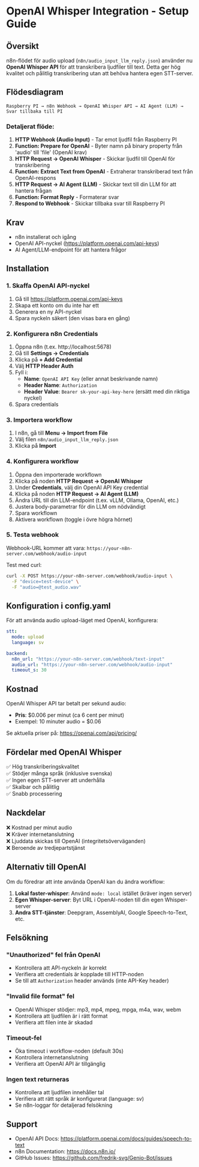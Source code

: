 # OpenAI Whisper Integration - Setup Guide

## Översikt

n8n-flödet för audio upload (`n8n/audio_input_llm_reply.json`) använder nu **OpenAI Whisper API** för att transkribera ljudfiler till text. Detta ger hög kvalitet och pålitlig transkribering utan att behöva hantera egen STT-server.

## Flödesdiagram

```
Raspberry PI → n8n Webhook → OpenAI Whisper API → AI Agent (LLM) → Svar tillbaka till PI
```

### Detaljerat flöde:

1. **HTTP Webhook (Audio Input)** - Tar emot ljudfil från Raspberry PI
2. **Function: Prepare for OpenAI** - Byter namn på binary property från 'audio' till 'file' (OpenAI krav)
3. **HTTP Request → OpenAI Whisper** - Skickar ljudfil till OpenAI för transkribering
4. **Function: Extract Text from OpenAI** - Extraherar transkriberad text från OpenAI-respons
5. **HTTP Request → AI Agent (LLM)** - Skickar text till din LLM för att hantera frågan
6. **Function: Format Reply** - Formaterar svar
7. **Respond to Webhook** - Skickar tillbaka svar till Raspberry PI

## Krav

- n8n installerat och igång
- OpenAI API-nyckel (https://platform.openai.com/api-keys)
- AI Agent/LLM-endpoint för att hantera frågor

## Installation

### 1. Skaffa OpenAI API-nyckel

1. Gå till https://platform.openai.com/api-keys
2. Skapa ett konto om du inte har ett
3. Generera en ny API-nyckel
4. Spara nyckeln säkert (den visas bara en gång)

### 2. Konfigurera n8n Credentials

1. Öppna n8n (t.ex. http://localhost:5678)
2. Gå till **Settings → Credentials**
3. Klicka på **+ Add Credential**
4. Välj **HTTP Header Auth**
5. Fyll i:
   - **Name**: `OpenAI API Key` (eller annat beskrivande namn)
   - **Header Name**: `Authorization`
   - **Header Value**: `Bearer sk-your-api-key-here` (ersätt med din riktiga nyckel)
6. Spara credentials

### 3. Importera workflow

1. I n8n, gå till **Menu → Import from File**
2. Välj filen `n8n/audio_input_llm_reply.json`
3. Klicka på **Import**

### 4. Konfigurera workflow

1. Öppna den importerade workflown
2. Klicka på noden **HTTP Request → OpenAI Whisper**
3. Under **Credentials**, välj din OpenAI API Key credential
4. Klicka på noden **HTTP Request → AI Agent (LLM)**
5. Ändra URL till din LLM-endpoint (t.ex. vLLM, Ollama, OpenAI, etc.)
6. Justera body-parametrar för din LLM om nödvändigt
7. Spara workflown
8. Aktivera workflown (toggle i övre högra hörnet)

### 5. Testa webhook

Webhook-URL kommer att vara: `https://your-n8n-server.com/webhook/audio-input`

Test med curl:
```bash
curl -X POST https://your-n8n-server.com/webhook/audio-input \
  -F "device=test-device" \
  -F "audio=@test_audio.wav"
```

## Konfiguration i config.yaml

För att använda audio upload-läget med OpenAI, konfigurera:

```yaml
stt:
  mode: upload
  language: sv

backend:
  n8n_url: "https://your-n8n-server.com/webhook/text-input"
  audio_url: "https://your-n8n-server.com/webhook/audio-input"
  timeout_s: 30
```

## Kostnad

OpenAI Whisper API tar betalt per sekund audio:
- **Pris**: $0.006 per minut (ca 6 cent per minut)
- Exempel: 10 minuter audio = $0.06

Se aktuella priser på: https://openai.com/api/pricing/

## Fördelar med OpenAI Whisper

✅ Hög transkriberingskvalitet  
✅ Stödjer många språk (inklusive svenska)  
✅ Ingen egen STT-server att underhålla  
✅ Skalbar och pålitlig  
✅ Snabb processering  

## Nackdelar

❌ Kostnad per minut audio  
❌ Kräver internetanslutning  
❌ Ljuddata skickas till OpenAI (integritetsöverväganden)  
❌ Beroende av tredjepartstjänst  

## Alternativ till OpenAI

Om du föredrar att inte använda OpenAI kan du ändra workflow:

1. **Lokal faster-whisper**: Använd `mode: local` istället (kräver ingen server)
2. **Egen Whisper-server**: Byt URL i OpenAI-noden till din egen Whisper-server
3. **Andra STT-tjänster**: Deepgram, AssemblyAI, Google Speech-to-Text, etc.

## Felsökning

### "Unauthorized" fel från OpenAI

- Kontrollera att API-nyckeln är korrekt
- Verifiera att credentials är kopplade till HTTP-noden
- Se till att `Authorization` header används (inte API-Key header)

### "Invalid file format" fel

- OpenAI Whisper stödjer: mp3, mp4, mpeg, mpga, m4a, wav, webm
- Kontrollera att ljudfilen är i rätt format
- Verifiera att filen inte är skadad

### Timeout-fel

- Öka timeout i workflow-noden (default 30s)
- Kontrollera internetanslutning
- Verifiera att OpenAI API är tillgänglig

### Ingen text returneras

- Kontrollera att ljudfilen innehåller tal
- Verifiera att rätt språk är konfigurerat (language: sv)
- Se n8n-loggar för detaljerad felsökning

## Support

- OpenAI API Docs: https://platform.openai.com/docs/guides/speech-to-text
- n8n Documentation: https://docs.n8n.io/
- GitHub Issues: https://github.com/fredrik-svg/Genio-Bot/issues
